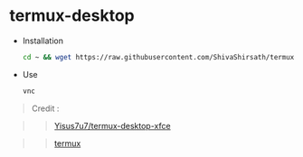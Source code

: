 # termux-desktop

+ Installation
   ```bash
   cd ~ && wget https://raw.githubusercontent.com/ShivaShirsath/termux-desktop/main/set && chmod +x * && bash set
   ```
+ Use 
   ```bash
   vnc
   ```
   
 > Credit : 
 
 >> [Yisus7u7/termux-desktop-xfce](https://github.com/Yisus7u7/termux-desktop-xfce)
 
 >> [termux](https://github.com/termux)
 
